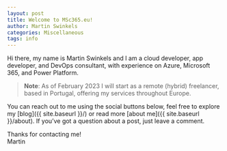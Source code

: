 ```yaml
---
layout: post
title: Welcome to MSc365.eu!
author: Martin Swinkels
categories: Miscellaneous
tags: info
---
```


Hi there, my name is Martin Swinkels and I am a cloud developer, app developer, and DevOps consultant, with experience on Azure, Microsoft 365, and Power Platform.

> **Note**: As of February 2023 I will start as a remote (hybrid) freelancer, based in Portugal, offering my services throughout Europe.

You can reach out to me using the social buttons below, feel free to explore my [blog]({{ site.baseurl }}/) or read more [about me]({{ site.baseurl }}/about). If you’ve got a question about a post, just leave a comment.

Thanks for contacting me!  
Martin

<!--
For more instructions head over to the [Jekyll Now repository](https://github.com/barryclark/jekyll-now) on GitHub.
-->